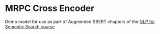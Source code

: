 # MRPC Cross Encoder

Demo model for use as part of Augmented SBERT chapters of the [NLP for Semantic Search course](https://www.pinecone.io/learn/nlp).